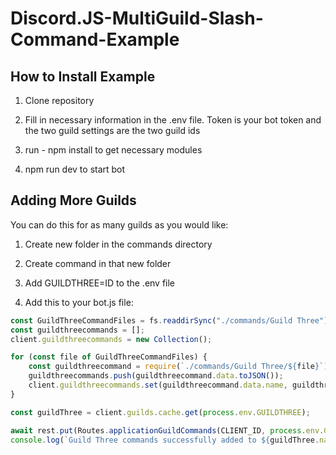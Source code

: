 # Discord.JS-MultiGuild-Slash-Command-Example


## How to Install Example
1. Clone repository

2. Fill in necessary information in the .env file. Token is your bot token and the two guild settings are the two guild ids

3. run - npm install to get necessary modules

4. npm run dev to start bot

## Adding More Guilds
You can do this for as many guilds as you would like:

1. Create new folder in the commands directory

2. Create command in that new folder

3. Add GUILDTHREE=ID to the .env file

4. Add this to your bot.js file:
```js 
const GuildThreeCommandFiles = fs.readdirSync("./commands/Guild Three").filter(file => file.endsWith(".js"));
const guildthreecommands = [];
client.guildthreecommands = new Collection();

for (const file of GuildThreeCommandFiles) {
	const guildthreecommand = require(`./commands/Guild Three/${file}`);
	guildthreecommands.push(guildthreecommand.data.toJSON());
	client.guildthreecommands.set(guildthreecommand.data.name, guildthreecommand);
}
```
```js
const guildThree = client.guilds.cache.get(process.env.GUILDTHREE);

await rest.put(Routes.applicationGuildCommands(CLIENT_ID, process.env.GUILDTWO), {body: guildthreecommands});
console.log(`Guild Three commands successfully added to ${guildThree.name}`);
```
